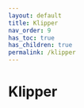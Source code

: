 ```yaml
---
layout: default
title: Klipper
nav_order: 9
has_toc: true
has_children: true
permalink: /klipper
---
```


# Klipper
